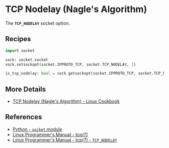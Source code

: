 # TCP Nodelay (Nagle's Algorithm)

The **`TCP_NODELAY`** socket option.

## Recipes

```python
import socket

sock: socket.socket
sock.setsockopt(socket.IPPROTO_TCP, socket.TCP_NODELAY, 1)

is_tcp_nodelay: bool = sock.getsockopt(socket.IPPROTO_TCP, socket.TCP_NODELAY) != 0
```

## More Details

- [TCP Nodelay (Nagle's Algorithm) - Linux Cookbook](https://leven-cn.github.io/linux-cookbook/cookbook/net/tcp_nodelay)

## References

<!-- markdownlint-disable line-length -->

- [Python - `socket` module](https://docs.python.org/3/library/socket.html)
- [Linux Programmer's Manual - tcp(7)](https://manpages.debian.org/bullseye/manpages/tcp.7.en.html)
- [Linux Programmer's Manual - tcp(7) - `TCP_NODELAY`](https://manpages.debian.org/bullseye/manpages/tcp.7.en.html#TCP_NODELAY)

<!-- markdownlint-enable line-length -->
